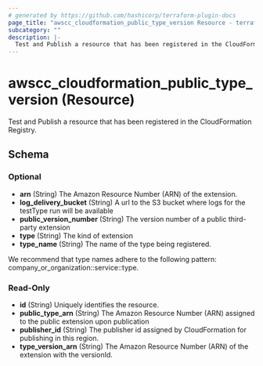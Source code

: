 ```yaml
---
# generated by https://github.com/hashicorp/terraform-plugin-docs
page_title: "awscc_cloudformation_public_type_version Resource - terraform-provider-awscc"
subcategory: ""
description: |-
  Test and Publish a resource that has been registered in the CloudFormation Registry.
---
```


# awscc_cloudformation_public_type_version (Resource)

Test and Publish a resource that has been registered in the CloudFormation Registry.



<!-- schema generated by tfplugindocs -->
## Schema

### Optional

- **arn** (String) The Amazon Resource Number (ARN) of the extension.
- **log_delivery_bucket** (String) A url to the S3 bucket where logs for the testType run will be available
- **public_version_number** (String) The version number of a public third-party extension
- **type** (String) The kind of extension
- **type_name** (String) The name of the type being registered.

We recommend that type names adhere to the following pattern: company_or_organization::service::type.

### Read-Only

- **id** (String) Uniquely identifies the resource.
- **public_type_arn** (String) The Amazon Resource Number (ARN) assigned to the public extension upon publication
- **publisher_id** (String) The publisher id assigned by CloudFormation for publishing in this region.
- **type_version_arn** (String) The Amazon Resource Number (ARN) of the extension with the versionId.


